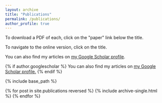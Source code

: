```yaml
---
layout: archive
title: "Publications"
permalink: /publications/
author_profile: true
---
```


To download a PDF of each, click on the "paper" link below the title.

To navigate to the online version, click on the title.

You can also find my articles on <a href="https://scholar.google.com/citations?user=sTuP35MAAAAJ&hl=en" target="_blank">my Google Scholar profile</a>.


{% if author.googlescholar %}
  You can also find my articles on <u><a href="{{author.googlescholar}}">my Google Scholar profile</a>.</u>
{% endif %}

{% include base_path %}

{% for post in site.publications reversed %}
  {% include archive-single.html %}
{% endfor %}
